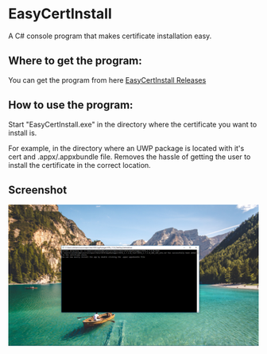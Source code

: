 # EasyCertInstall
A C# console program that makes certificate installation easy.

## Where to get the program:
You can get the program from here [EasyCertInstall Releases](https://github.com/colinkiama/EasyCertInstall/releases)

## How to use the program:
Start "EasyCertInstall.exe" in the directory where the certificate you want to install is.

For example, in the directory where an UWP package is located with it's cert and .appx/.appxbundle file. Removes the hassle of getting the user to install the certificate in the correct location.

## Screenshot
![Console Outputting status of certification installation](img/easyCertInstallScreenshot.png)

